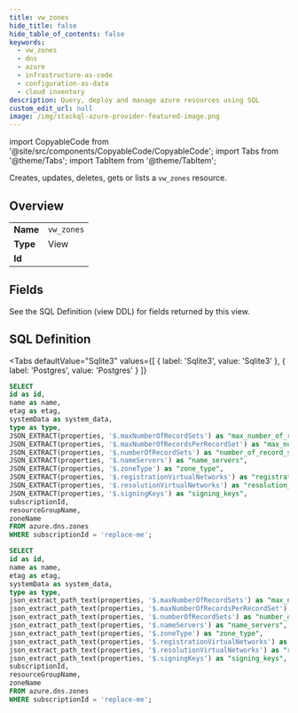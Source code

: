 ```yaml
--- 
title: vw_zones
hide_title: false
hide_table_of_contents: false
keywords:
  - vw_zones
  - dns
  - azure
  - infrastructure-as-code
  - configuration-as-data
  - cloud inventory
description: Query, deploy and manage azure resources using SQL
custom_edit_url: null
image: /img/stackql-azure-provider-featured-image.png
---
```


import CopyableCode from '@site/src/components/CopyableCode/CopyableCode';
import Tabs from '@theme/Tabs';
import TabItem from '@theme/TabItem';

Creates, updates, deletes, gets or lists a <code>vw_zones</code> resource.

## Overview
<table><tbody>
<tr><td><b>Name</b></td><td><code>vw_zones</code></td></tr>
<tr><td><b>Type</b></td><td>View</td></tr>
<tr><td><b>Id</b></td><td><CopyableCode code="azure.dns.vw_zones" /></td></tr>
</tbody></table>

## Fields

See the SQL Definition (view DDL) for fields returned by this view.

## SQL Definition

<Tabs
defaultValue="Sqlite3"
values={[
{ label: 'Sqlite3', value: 'Sqlite3' },
{ label: 'Postgres', value: 'Postgres' }
]}
>
<TabItem value="Sqlite3">

```sql
SELECT
id as id,
name as name,
etag as etag,
systemData as system_data,
type as type,
JSON_EXTRACT(properties, '$.maxNumberOfRecordSets') as "max_number_of_record_sets",
JSON_EXTRACT(properties, '$.maxNumberOfRecordsPerRecordSet') as "max_number_of_records_per_record_set",
JSON_EXTRACT(properties, '$.numberOfRecordSets') as "number_of_record_sets",
JSON_EXTRACT(properties, '$.nameServers') as "name_servers",
JSON_EXTRACT(properties, '$.zoneType') as "zone_type",
JSON_EXTRACT(properties, '$.registrationVirtualNetworks') as "registration_virtual_networks",
JSON_EXTRACT(properties, '$.resolutionVirtualNetworks') as "resolution_virtual_networks",
JSON_EXTRACT(properties, '$.signingKeys') as "signing_keys",
subscriptionId,
resourceGroupName,
zoneName
FROM azure.dns.zones
WHERE subscriptionId = 'replace-me';
```

</TabItem>
<TabItem value="Postgres">

```sql
SELECT
id as id,
name as name,
etag as etag,
systemData as system_data,
type as type,
json_extract_path_text(properties, '$.maxNumberOfRecordSets') as "max_number_of_record_sets",
json_extract_path_text(properties, '$.maxNumberOfRecordsPerRecordSet') as "max_number_of_records_per_record_set",
json_extract_path_text(properties, '$.numberOfRecordSets') as "number_of_record_sets",
json_extract_path_text(properties, '$.nameServers') as "name_servers",
json_extract_path_text(properties, '$.zoneType') as "zone_type",
json_extract_path_text(properties, '$.registrationVirtualNetworks') as "registration_virtual_networks",
json_extract_path_text(properties, '$.resolutionVirtualNetworks') as "resolution_virtual_networks",
json_extract_path_text(properties, '$.signingKeys') as "signing_keys",
subscriptionId,
resourceGroupName,
zoneName
FROM azure.dns.zones
WHERE subscriptionId = 'replace-me';
```

</TabItem>
</Tabs>
